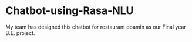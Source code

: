 # Chatbot-using-Rasa-NLU
My team has designed this chatbot for restaurant doamin as our Final year B.E. project.
